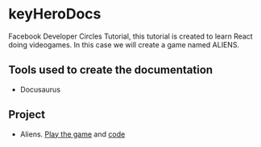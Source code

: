 # keyHeroDocs

Facebook Developer Circles Tutorial, this tutorial is created to learn React doing videogames. In this case we will create a game named ALIENS.

## Tools used to create the documentation
- Docusaurus

## Project
- Aliens. [Play the game](https://aliensfbdocs.netlify.app/) and [code](https://github.com/gara501/keyHero)



